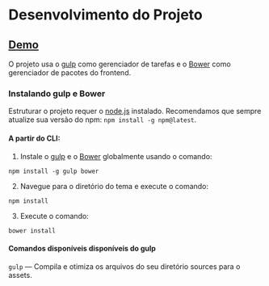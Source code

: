 # Desenvolvimento do Projeto
## [Demo](https://jonasjs.github.io/jsdesign/)
O projeto usa o [gulp](https://gulpjs.com/) como gerenciador de tarefas e o [Bower](https://bower.io/) como gerenciador de pacotes do frontend.

### Instalando gulp e Bower

Estruturar o projeto requer o [node.js](https://nodejs.org/) instalado. Recomendamos que sempre atualize sua versão do npm:
`npm install -g npm@latest`.

#### A partir do CLI:

1. Instale o [gulp](https://gulpjs.com/) e o [Bower](https://bower.io/) globalmente usando o comando:
```
npm install -g gulp bower
```
2. Navegue para o diretório do tema e execute o comando:
```
npm install
```
3. Execute o comando:
```
bower install
```
#### Comandos disponíveis disponíveis do gulp

`gulp` — Compila e otimiza os arquivos do seu diretório sources para o assets.
